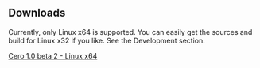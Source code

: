 ## Downloads

Currently, only Linux x64 is supported. You can easily get the sources and build for Linux x32 if you like. See the Development section.

[Cero 1.0 beta 2 - Linux x64](https://github.com/suncore/cero/releases/download/1.0b1/cero-1.0b2-linux-x64.tar.gz)

